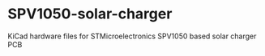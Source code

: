 # SPV1050-solar-charger
KiCad hardware files for STMicroelectronics SPV1050 based solar charger PCB
